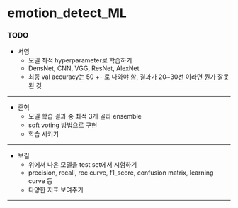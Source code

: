 # emotion_detect_ML


### TODO
- 서영
    - 모델 최적 hyperparameter로 학습하기
    - DensNet, CNN, VGG, ResNet, AlexNet
    - 최종 val accuracy는 50 +- 로 나와야 함, 결과가 20~30선 이라면 뭔가 잘못된 것
---
- 준혁
    - 모델 학습 결과 중 최적 3개 골라 ensemble
    - soft voting 방법으로 구현
    - 학습 시키기
---
- 보길
    - 위에서 나온 모델을 test set에서 시험하기
    - precision, recall, roc curve, f1_score, confusion matrix, learning curve 등
    - 다양한 지표 보여주기
 --- 
